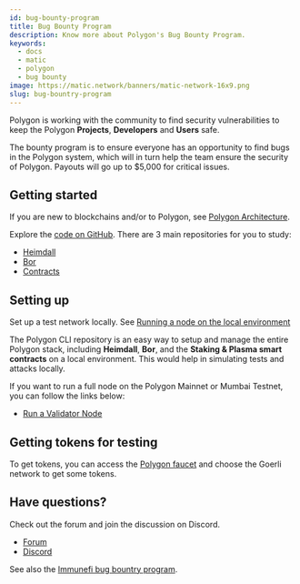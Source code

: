 ```yaml
---
id: bug-bounty-program
title: Bug Bounty Program
description: Know more about Polygon's Bug Bounty Program.
keywords:
  - docs
  - matic
  - polygon
  - bug bounty
image: https://matic.network/banners/matic-network-16x9.png 
slug: bug-bountry-program
---
```


Polygon is working with the community to find security vulnerabilities to keep the Polygon **Projects**, **Developers** and **Users** safe.

The bounty program is to ensure everyone has an opportunity to find bugs in the Polygon system, which will in turn help the team ensure the security of Polygon. Payouts will go up to $5,000 for critical issues.

## Getting started

If you are new to blockchains and/or to Polygon, see [Polygon Architecture](/docs/home/architecture/polygon-architecture).

Explore the [code on GitHub](https://github.com/maticnetwork). There are 3 main repositories for you to study:

* [Heimdall](https://github.com/maticnetwork/heimdall)
* [Bor](https://github.com/maticnetwork/bor)
* [Contracts](https://github.com/maticnetwork/contracts)

## Setting up

Set up a test network locally. See [Running a node on the local environment](https://github.com/maticnetwork/matic-cli)

The Polygon CLI repository is an easy way to setup and manage the entire Polygon stack, including **Heimdall**, **Bor**, and the **Staking & Plasma smart contracts** on a local environment. This would help in simulating tests and attacks locally.

If you want to run a full node on the Polygon Mainnet or Mumbai Testnet, you can follow the links below:

* [Run a Validator Node](/docs/validate/validate/run-validator)

## Getting tokens for testing

To get tokens, you can access the [Polygon faucet](https://faucet.polygon.technology/) and choose the Goerli network to get some tokens.

## Have questions?

Check out the forum and join the discussion on Discord.

* [Forum](https://forum.polygon.technology)
* [Discord](https://discord.gg/polygon)

See also the [Immunefi  bug bountry program](https://immunefi.com/bounty/polygon/).
